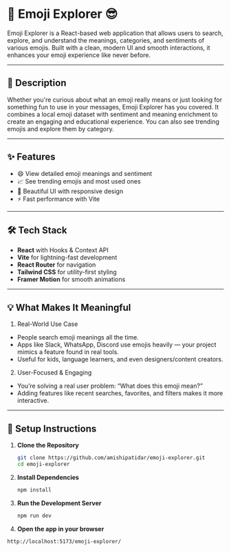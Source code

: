 # 🌟 Emoji Explorer 😎

Emoji Explorer is a React-based web application that allows users to search, explore, and understand the meanings, categories, and sentiments of various emojis. Built with a clean, modern UI and smooth interactions, it enhances your emoji experience like never before.

---

## 📖 Description

Whether you're curious about what an emoji really means or just looking for something fun to use in your messages, Emoji Explorer has you covered. It combines a local emoji dataset with sentiment and meaning enrichment to create an engaging and educational experience. You can also see trending emojis and explore them by category.

---

## ✨ Features

- 😄 View detailed emoji meanings and sentiment
- 📈 See trending emojis and most used ones
- 🎨 Beautiful UI with responsive design
- ⚡ Fast performance with Vite

---

## 🛠 Tech Stack

- **React** with Hooks & Context API
- **Vite** for lightning-fast development
- **React Router** for navigation
- **Tailwind CSS** for utility-first styling
- **Framer Motion** for smooth animations
  
---

## 💡 What Makes It Meaningful
1. Real-World Use Case
- People search emoji meanings all the time.
- Apps like Slack, WhatsApp, Discord use emojis heavily — your project mimics a feature found in real tools.
- Useful for kids, language learners, and even designers/content creators.

2. User-Focused & Engaging
- You’re solving a real user problem: “What does this emoji mean?”
- Adding features like recent searches, favorites, and filters makes it more interactive.

---

## 🧰 Setup Instructions

1. **Clone the Repository**
   ```bash
   git clone https://github.com/amishipatidar/emoji-explorer.git
   cd emoji-explorer
   
2. **Install Dependencies**
   ```bash
   npm install

3. **Run the Development Server**
   ```bash
   npm run dev
   
 4. **Open the app in your browser**
   ```bash
   http://localhost:5173/emoji-explorer/








